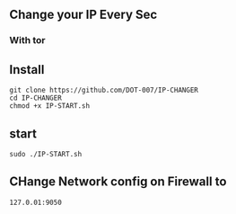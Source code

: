 


## Change your IP Every Sec 
### With tor 


## Install
```
git clone https://github.com/DOT-007/IP-CHANGER
cd IP-CHANGER
chmod +x IP-START.sh
```
## start
```
sudo ./IP-START.sh
```



## CHange Network config on Firewall to

```
127.0.01:9050
```
